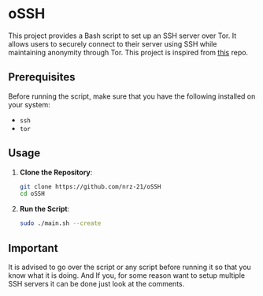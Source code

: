 # oSSH

This project provides a Bash script to set up an SSH server over Tor. It allows users to securely connect to their server using SSH while maintaining anonymity through Tor. This project is inspired from [this](https://github.com/juhanurmi/stealth-ssh/) repo.

## Prerequisites

Before running the script, make sure that you have the following installed on your system:

- `ssh`
- `tor`

## Usage

1. **Clone the Repository**:
   ```bash
   git clone https://github.com/nrz-21/oSSH
   cd oSSH
   ```

2. **Run the Script**:
   ```bash
   sudo ./main.sh --create
   ```

## Important

It is advised to go over the script or any script before running it so that you know what it is doing. And If you, for some reason want to setup multiple SSH servers it can be done just look at the comments.
